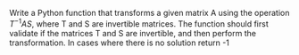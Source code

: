 Write a Python function that transforms a given matrix A using the operation  $T^{-1} A S$, where T and S are invertible matrices. The function should first validate if the matrices T and S are invertible, and then perform the transformation. In cases where there is no solution return -1
